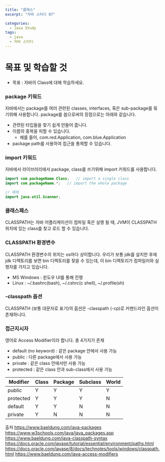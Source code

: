 ```yaml
---
title: "클래스"
excerpt: "자바 스터디 07"

categories:
  - Java Study
tags:
  - java
  - 자바 스터디
---
```


# 목표 및 학습할 것
* 목표 : 자바의 Class에 대해 학습하세요.

### package 키워드
자바에서는 package를 여러 관련된 classes, interfaces, 혹은 sub-package를 묶기위해 사용합니다.
package를 씀으로써의 장점으로는 아래와 같습니다.
* 관련된 타입들을 찾기 쉽게 만들어 줍니다.
* 이름의 중복을 피할 수 있습니다.
    * 예를 들어, com.red.Application, com.blue.Application
* package path를 사용하여 접근을 통제할 수 있습니다.

### import 키워드
자바에서 라이브러리에서 package, class를 쓰기위해 import 키워드를 사용합니다.

```java
import com.packageName.Class;   // import a single class
import com.packageName.*;   // import the whole package

// 예제
import java.util.Scanner;
```

### 클래스패스
CLASSPATH는 자바 어플리케이션이 컴파일 혹은 실행 될 때, JVM이 CLASSPATH 위치에 있는 class를 찾고 로드 할 수 있습니다.

### CLASSPATH 환경변수
CLASSPATH 환경변수의 위치는 os마다 상이합니다.
우리가 보통 jdk를 설치한 후에 jdk 디렉토리를 보면 bin 디렉토리를 찾을 수 있는데,
이 bin 디렉토리가 컴파일러와 실행자를 가지고 있습니다.

* MS Windows : 윈도우 UI를 통해 진행
* Linux : ~/.bashrc(bash), ~/.cshrc(c shell), ~/.profile(sh)

### -classpath 옵션
CLASSPATH (보통 대문자로 표기)의 옵션은 -classpath (-cp)로 커멘드라인 옵션이 존재하니다.

### 접근지시자
영어로 Access Modifier이라 합니다.
총 4가지가 존재
* default (no keyword) : 같은 package 안에서 사용 가능
* public : 다른 package에서 사용 가능
* private : 같은 class 안에서만 사용 가능
* protected : 같은 class 안과 sub-class에서 사용 가능

|Modifier|Class|Package|Subclass|World|
|------|---|---|---|---|
|public|Y|Y|Y|Y|
|protected|Y|Y|Y|N|
|default|Y|Y|N|N|
|private|Y|N|N|N|N|

출처 
https://www.baeldung.com/java-packages
https://www.w3schools.com/java/java_packages.asp
https://www.baeldung.com/java-classpath-syntax
https://docs.oracle.com/javase/tutorial/essential/environment/paths.html
https://docs.oracle.com/javase/8/docs/technotes/tools/windows/classpath.html
https://www.baeldung.com/java-access-modifiers